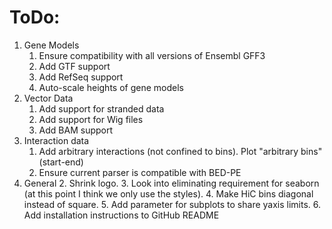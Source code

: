 # ToDo:

1. Gene Models
    1. Ensure compatibility with all versions of Ensembl GFF3
    2. Add GTF support
    3. Add RefSeq support
    4. Auto-scale heights of gene models
2. Vector Data    
    1. Add support for stranded data
    2. Add support for Wig files   
	3. Add BAM support
3. Interaction data
	1. Add arbitrary interactions (not confined to bins). Plot "arbitrary bins" (start-end)
    2. Ensure current parser is compatible with BED-PE
4. General
    2. Shrink logo.
    3. Look into eliminating requirement for seaborn (at this point I think we only use the styles).
	4. Make HiC bins diagonal instead of square. 
	5. Add parameter for subplots to share yaxis limits.
	6. Add installation instructions to GitHub README
	
    
